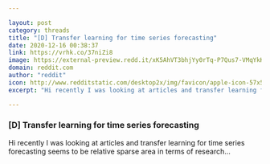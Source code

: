 ```yaml
---

layout: post
category: threads
title: "[D] Transfer learning for time series forecasting"
date: 2020-12-16 00:38:37
link: https://vrhk.co/37niZi8
image: https://external-preview.redd.it/xK5AhVT3bhjYy0rTq-P7Qus7-VMqYkK2t-hbzrdOgR8.jpg?width=960&height=502.617801047&auto=webp&crop=960:502.617801047,smart&s=b53f1c800c75ef86043cfd12c8280892b28d5ef3
domain: reddit.com
author: "reddit"
icon: http://www.redditstatic.com/desktop2x/img/favicon/apple-icon-57x57.png
excerpt: "Hi recently I was looking at articles and transfer learning for time series forecasting seems to be relative sparse area in terms of research..."

---
```


### [D] Transfer learning for time series forecasting

Hi recently I was looking at articles and transfer learning for time series forecasting seems to be relative sparse area in terms of research...